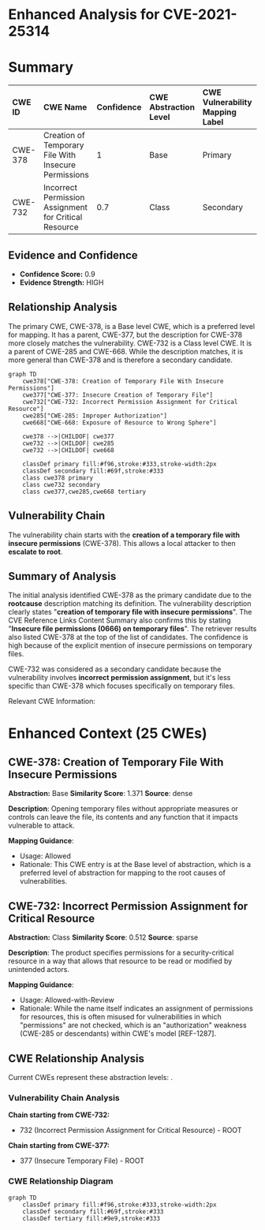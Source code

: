 # Enhanced Analysis for CVE-2021-25314

# Summary
| CWE ID  | CWE Name                                          | Confidence | CWE Abstraction Level | CWE Vulnerability Mapping Label | CWE-Vulnerability Mapping Notes |
| :------- | :------------------------------------------------ | :--------- | :-------------------- | :------------------------------ | :------------------------------ |
| CWE-378 | Creation of Temporary File With Insecure Permissions | 1          | Base                  | Primary                         | Allowed                       |
| CWE-732 | Incorrect Permission Assignment for Critical Resource | 0.7        | Class                 | Secondary                       | Allowed-with-Review           |

## Evidence and Confidence

*   **Confidence Score:** 0.9
*   **Evidence Strength:** HIGH

## Relationship Analysis
The primary CWE, CWE-378, is a Base level CWE, which is a preferred level for mapping. It has a parent, CWE-377, but the description for CWE-378 more closely matches the vulnerability.
CWE-732 is a Class level CWE. It is a parent of CWE-285 and CWE-668. While the description matches, it is more general than CWE-378 and is therefore a secondary candidate.

```mermaid
graph TD
    cwe378["CWE-378: Creation of Temporary File With Insecure Permissions"]
    cwe377["CWE-377: Insecure Creation of Temporary File"]
    cwe732["CWE-732: Incorrect Permission Assignment for Critical Resource"]
    cwe285["CWE-285: Improper Authorization"]
    cwe668["CWE-668: Exposure of Resource to Wrong Sphere"]

    cwe378 -->|CHILDOF| cwe377
    cwe732 -->|CHILDOF| cwe285
    cwe732 -->|CHILDOF| cwe668
    
    classDef primary fill:#f96,stroke:#333,stroke-width:2px
    classDef secondary fill:#69f,stroke:#333
    class cwe378 primary
    class cwe732 secondary
    class cwe377,cwe285,cwe668 tertiary
```

## Vulnerability Chain
The vulnerability chain starts with the **creation of a temporary file with insecure permissions** (CWE-378). This allows a local attacker to then **escalate to root**.

## Summary of Analysis
The initial analysis identified CWE-378 as the primary candidate due to the **rootcause** description matching its definition. The vulnerability description clearly states "**creation of temporary file with insecure permissions**". The CVE Reference Links Content Summary also confirms this by stating "**Insecure file permissions (0666) on temporary files**". The retriever results also listed CWE-378 at the top of the list of candidates. The confidence is high because of the explicit mention of insecure permissions on temporary files.

CWE-732 was considered as a secondary candidate because the vulnerability involves **incorrect permission assignment**, but it's less specific than CWE-378 which focuses specifically on temporary files.

Relevant CWE Information:

# Enhanced Context (25 CWEs)

## CWE-378: Creation of Temporary File With Insecure Permissions
**Abstraction:** Base
**Similarity Score**: 1.371
**Source**: dense

**Description**:
Opening temporary files without appropriate measures or controls can leave the file, its contents and any function that it impacts vulnerable to attack.

**Mapping Guidance**:
- Usage: Allowed
- Rationale: This CWE entry is at the Base level of abstraction, which is a preferred level of abstraction for mapping to the root causes of vulnerabilities.

## CWE-732: Incorrect Permission Assignment for Critical Resource
**Abstraction:** Class
**Similarity Score**: 0.512
**Source**: sparse

**Description**:
The product specifies permissions for a security-critical resource in a way that allows that resource to be read or modified by unintended actors.

**Mapping Guidance**:
- Usage: Allowed-with-Review
- Rationale: While the name itself indicates an assignment of permissions for resources, this is often misused for vulnerabilities in which "permissions" are not checked, which is an "authorization" weakness (CWE-285 or descendants) within CWE's model [REF-1287].


## CWE Relationship Analysis

Current CWEs represent these abstraction levels: .


### Vulnerability Chain Analysis

**Chain starting from CWE-732:**
- 732 (Incorrect Permission Assignment for Critical Resource) - ROOT


**Chain starting from CWE-377:**
- 377 (Insecure Temporary File) - ROOT



### CWE Relationship Diagram

```mermaid
graph TD
    classDef primary fill:#f96,stroke:#333,stroke-width:2px
    classDef secondary fill:#69f,stroke:#333
    classDef tertiary fill:#9e9,stroke:#333
```